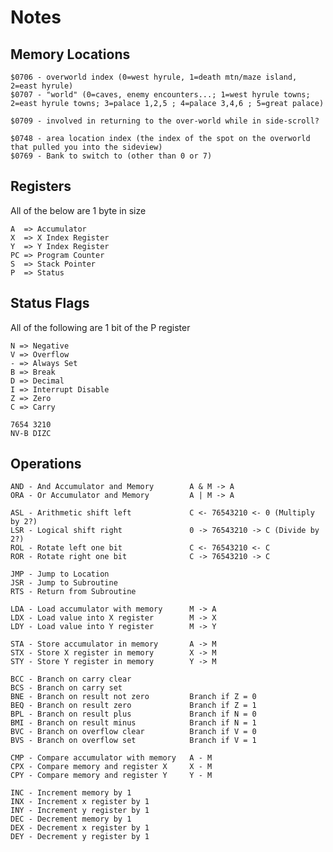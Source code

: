 # Notes

## 

## Memory Locations

    $0706 - overworld index (0=west hyrule, 1=death mtn/maze island, 2=east hyrule)
    $0707 - "world" (0=caves, enemy encounters...; 1=west hyrule towns; 2=east hyrule towns; 3=palace 1,2,5 ; 4=palace 3,4,6 ; 5=great palace)

    $0709 - involved in returning to the over-world while in side-scroll?

    $0748 - area location index (the index of the spot on the overworld that pulled you into the sideview)
    $0769 - Bank to switch to (other than 0 or 7)

## Registers

All of the below are 1 byte in size

    A  => Accumulator
    X  => X Index Register
    Y  => Y Index Register
    PC => Program Counter
    S  => Stack Pointer
    P  => Status

## Status Flags

All of the following are 1 bit of the P register

    N => Negative
    V => Overflow
    - => Always Set
    B => Break
    D => Decimal
    I => Interrupt Disable
    Z => Zero
    C => Carry

    7654 3210
    NV-B DIZC

## Operations

    AND - And Accumulator and Memory        A & M -> A
    ORA - Or Accumulator and Memory         A | M -> A

    ASL - Arithmetic shift left             C <- 76543210 <- 0 (Multiply by 2?)
    LSR - Logical shift right               0 -> 76543210 -> C (Divide by 2?)
    ROL - Rotate left one bit               C <- 76543210 <- C
    ROR - Rotate right one bit              C -> 76543210 -> C

    JMP - Jump to Location              
    JSR - Jump to Subroutine            
    RTS - Return from Subroutine

    LDA - Load accumulator with memory      M -> A
    LDX - Load value into X register        M -> X
    LDY - Load value into Y register        M -> Y

    STA - Store accumulator in memory       A -> M
    STX - Store X register in memory        X -> M
    STY - Store Y register in memory        Y -> M

    BCC - Branch on carry clear
    BCS - Branch on carry set
    BNE - Branch on result not zero         Branch if Z = 0
    BEQ - Branch on result zero             Branch if Z = 1
    BPL - Branch on result plus             Branch if N = 0
    BMI - Branch on result minus            Branch if N = 1
    BVC - Branch on overflow clear          Branch if V = 0
    BVS - Branch on overflow set            Branch if V = 1

    CMP - Compare accumulator with memory   A - M
    CPX - Compare memory and register X     X - M
    CPY - Compare memory and register Y     Y - M

    INC - Increment memory by 1
    INX - Increment x register by 1
    INY - Increment y register by 1
    DEC - Decrement memory by 1
    DEX - Decrement x register by 1
    DEY - Decrement y register by 1